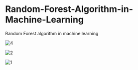 # Random-Forest-Algorithm-in-Machine-Learning
Random Forest algorithm in machine learning

![4](https://user-images.githubusercontent.com/49120359/128550037-9c748c02-4f6e-432a-8cca-50b2b9af42c5.PNG)

![2](https://user-images.githubusercontent.com/49120359/128549738-bc6904dd-b326-4a38-885b-af185c16f62a.PNG)

![1](https://user-images.githubusercontent.com/49120359/128549767-ce8fdc3c-8b0a-4225-a4ab-48bb18605650.PNG)


